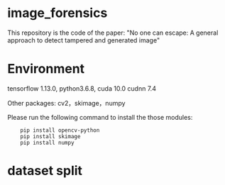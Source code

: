 # image_forensics
This repository is the code of the paper:  "No one can escape: A general approach to detect tampered and generated image"
# Environment
tensorflow 1.13.0, python3.6.8, cuda 10.0 cudnn 7.4

Other packages: cv2，skimage，numpy

Please run the following command to install the those modules:
```
    pip install opencv-python
    pip install skimage
    pip install numpy
```
# dataset split
    

